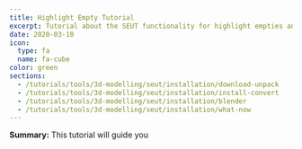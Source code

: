 ```yaml
---
title: Highlight Empty Tutorial
excerpt: Tutorial about the SEUT functionality for highlight empties and how to use it.
date: 2020-03-10
icon:
  type: fa
  name: fa-cube
color: green
sections:
  - /tutorials/tools/3d-modelling/seut/installation/download-unpack
  - /tutorials/tools/3d-modelling/seut/installation/install-convert
  - /tutorials/tools/3d-modelling/seut/installation/blender
  - /tutorials/tools/3d-modelling/seut/installation/what-now
---
```

**Summary:** This tutorial will guide you